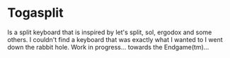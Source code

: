 # Togasplit

Is a split keyboard that is inspired by let's split, sol, ergodox and some others. I couldn't find a keyboard that was exactly what I wanted to I went down the rabbit hole.
Work in progress... towards the Endgame(tm)...
